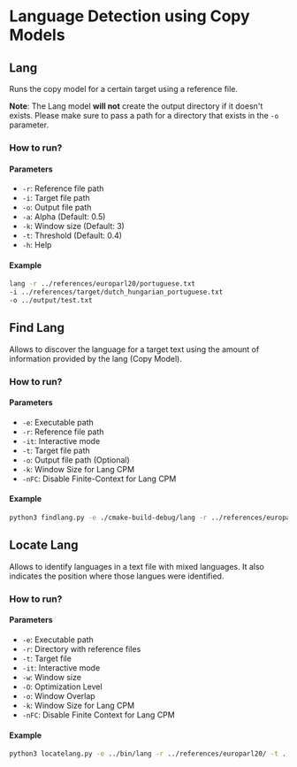 # Language Detection using Copy Models

## Lang

Runs the copy model for a certain target using a reference file.

**Note**: The Lang model **will not** create the output directory if it doesn't exists. Please make sure to pass a path for a directory that exists in the `-o` parameter.

### How to run?

#### Parameters

- `-r`: Reference file path
- `-i`: Target file path
- `-o`: Output file path
- `-a`: Alpha (Default: 0.5)
- `-k`: Window size (Default: 3)
- `-t`: Threshold (Default: 0.4)
- `-h`: Help

#### Example

```bash
lang -r ../references/europarl20/portuguese.txt
-i ../references/target/dutch_hungarian_portuguese.txt
-o ../output/test.txt
```

## Find Lang

Allows to discover the language for a target text using the amount of information provided by the lang (Copy Model).

### How to run?

#### Parameters

- `-e`: Executable path
- `-r`: Reference file path
- `-it`: Interactive mode
- `-t`: Target file path
- `-o`: Output file path (Optional)
- `-k`: Window Size for Lang CPM
- `-nFC`: Disable Finite-Context for Lang CPM

#### Example

```bash
python3 findlang.py -e ./cmake-build-debug/lang -r ../references/europarl20/ -t ../references/target/single_language/ -it 
```

## Locate Lang

Allows to identify languages in a text file with mixed languages. It also indicates the position where those langues were identified.

### How to run?

#### Parameters

- `-e`: Executable path
- `-r`: Directory with reference files
- `-t`: Target file
- `-it`: Interactive mode
- `-w`: Window size
- `-O`: Optimization Level
- `-o`: Window Overlap
- `-k`: Window Size for Lang CPM
- `-nFC`: Disable Finite Context for Lang CPM

#### Example 

```bash
python3 locatelang.py -e ../bin/lang -r ../references/europarl20/ -t ../target/french_romanian_greek.txt
```
